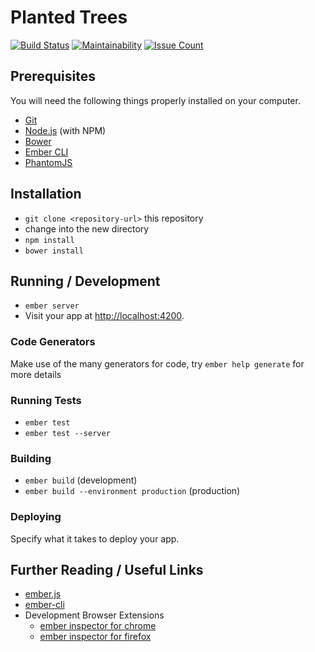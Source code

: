 # Planted Trees

[![Build Status](https://travis-ci.org/iorrah/planted-trees.svg?branch=master)](https://travis-ci.org/iorrah/planted-trees) [![Maintainability](https://api.codeclimate.com/v1/badges/8cad558f8a1b3e97943d/maintainability)](https://codeclimate.com/github/iorrah/planted-trees/maintainability) [![Issue Count](https://codeclimate.com/github/iorrah/planted-trees/badges/issue_count.svg)](https://codeclimate.com/github/iorrah/planted-trees)

## Prerequisites

You will need the following things properly installed on your computer.

* [Git](http://git-scm.com/)
* [Node.js](http://nodejs.org/) (with NPM)
* [Bower](http://bower.io/)
* [Ember CLI](http://ember-cli.com/)
* [PhantomJS](http://phantomjs.org/)

## Installation

* `git clone <repository-url>` this repository
* change into the new directory
* `npm install`
* `bower install`

## Running / Development

* `ember server`
* Visit your app at [http://localhost:4200](http://localhost:4200).

### Code Generators

Make use of the many generators for code, try `ember help generate` for more details

### Running Tests

* `ember test`
* `ember test --server`

### Building

* `ember build` (development)
* `ember build --environment production` (production)

### Deploying

Specify what it takes to deploy your app.

## Further Reading / Useful Links

* [ember.js](http://emberjs.com/)
* [ember-cli](http://ember-cli.com/)
* Development Browser Extensions
  * [ember inspector for chrome](https://chrome.google.com/webstore/detail/ember-inspector/bmdblncegkenkacieihfhpjfppoconhi)
  * [ember inspector for firefox](https://addons.mozilla.org/en-US/firefox/addon/ember-inspector/)

